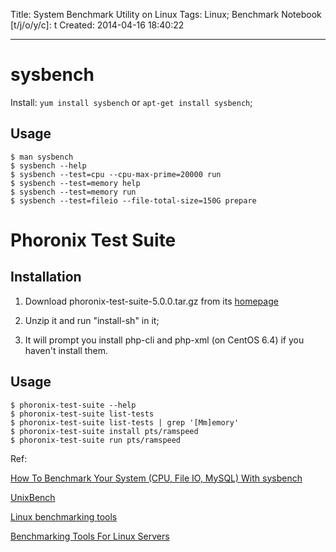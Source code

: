 Title: System Benchmark Utility on Linux
Tags: Linux; Benchmark
Notebook [t/j/o/y/c]: t
Created: 2014-04-16 18:40:22

------

# sysbench

Install: `yum install sysbench` or `apt-get install sysbench`;

## Usage

    $ man sysbench
    $ sysbench --help
    $ sysbench --test=cpu --cpu-max-prime=20000 run
    $ sysbench --test=memory help
    $ sysbench --test=memory run
    $ sysbench --test=fileio --file-total-size=150G prepare

# Phoronix Test Suite

## Installation

1. Download phoronix-test-suite-5.0.0.tar.gz from its [homepage](http://www.phoronix-test-suite.com/)

1. Unzip it and run "install-sh" in it;

1. It will prompt you install php-cli and php-xml (on CentOS 6.4) if you haven't install them.

## Usage

    $ phoronix-test-suite --help
    $ phoronix-test-suite list-tests
    $ phoronix-test-suite list-tests | grep '[Mm]emory'
    $ phoronix-test-suite install pts/ramspeed
    $ phoronix-test-suite run pts/ramspeed

Ref:

[How To Benchmark Your System (CPU, File IO, MySQL) With sysbench](http://www.howtoforge.com/how-to-benchmark-your-system-cpu-file-io-mysql-with-sysbench)

[UnixBench](http://code.google.com/p/byte-unixbench/)

[Linux benchmarking tools](http://stackoverflow.com/questions/368472/linux-benchmarking-tools)

[Benchmarking Tools For Linux Servers](http://www.interworx.com/community/benchmarking-tools-for-linux-servers/)
